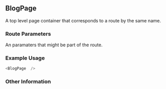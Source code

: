 ## BlogPage
A top level page container that corresponds to a route by the same name.

### Route Parameters
An paramaters that might be part of the route.

### Example Usage

```js
<BlogPage  />
```


### Other Information
